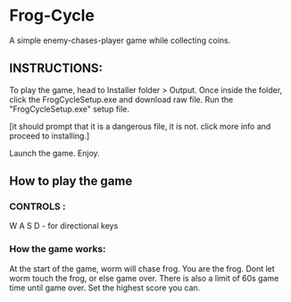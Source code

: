 # Frog-Cycle

A simple enemy-chases-player game while collecting coins.

## INSTRUCTIONS:

To play the game, head to Installer folder > Output.
Once inside the folder, click the FrogCycleSetup.exe and download raw file.
Run the "FrogCycleSetup.exe" setup file.

[it should prompt that it is a dangerous file, it is not. click more info and proceed to installing.]

Launch the game.
Enjoy.

## How to play the game

### CONTROLS : 

W A S D - for directional keys

### How the game works:

At the start of the game, worm will chase frog. You are the frog. Dont let worm touch the frog, or else game over. 
There is also a limit of 60s game time until game over. Set the highest score you can.
